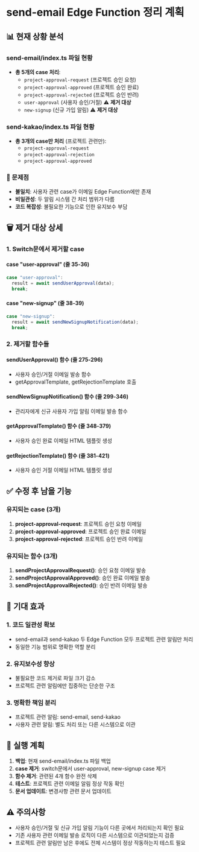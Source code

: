 # send-email Edge Function 정리 계획

## 📊 현재 상황 분석

### send-email/index.ts 파일 현황
- **총 5개의 case 처리**:
  - `project-approval-request` (프로젝트 승인 요청)
  - `project-approval-approved` (프로젝트 승인 완료)
  - `project-approval-rejected` (프로젝트 승인 반려)
  - `user-approval` (사용자 승인/거절) ⚠️ **제거 대상**
  - `new-signup` (신규 가입 알림) ⚠️ **제거 대상**

### send-kakao/index.ts 파일 현황
- **총 3개의 case만 처리** (프로젝트 관련만):
  - `project-approval-request`
  - `project-approval-rejection`
  - `project-approval-approved`

### 🚨 문제점
- **불일치**: 사용자 관련 case가 이메일 Edge Function에만 존재
- **비일관성**: 두 알림 시스템 간 처리 범위가 다름
- **코드 복잡성**: 불필요한 기능으로 인한 유지보수 부담

## 🗑️ 제거 대상 상세

### 1. Switch문에서 제거할 case

#### case "user-approval" (줄 35-36)
```typescript
case "user-approval":
  result = await sendUserApproval(data);
  break;
```

#### case "new-signup" (줄 38-39)
```typescript
case "new-signup":
  result = await sendNewSignupNotification(data);
  break;
```

### 2. 제거할 함수들

#### sendUserApproval() 함수 (줄 275-296)
- 사용자 승인/거절 이메일 발송 함수
- getApprovalTemplate, getRejectionTemplate 호출

#### sendNewSignupNotification() 함수 (줄 299-346)
- 관리자에게 신규 사용자 가입 알림 이메일 발송 함수

#### getApprovalTemplate() 함수 (줄 348-379)
- 사용자 승인 완료 이메일 HTML 템플릿 생성

#### getRejectionTemplate() 함수 (줄 381-421)
- 사용자 승인 거절 이메일 HTML 템플릿 생성

## ✅ 수정 후 남을 기능

### 유지되는 case (3개)
1. **project-approval-request**: 프로젝트 승인 요청 이메일
2. **project-approval-approved**: 프로젝트 승인 완료 이메일
3. **project-approval-rejected**: 프로젝트 승인 반려 이메일

### 유지되는 함수 (3개)
1. **sendProjectApprovalRequest()**: 승인 요청 이메일 발송
2. **sendProjectApprovalApproved()**: 승인 완료 이메일 발송
3. **sendProjectApprovalRejected()**: 승인 반려 이메일 발송

## 🎯 기대 효과

### 1. 코드 일관성 확보
- send-email과 send-kakao 두 Edge Function 모두 프로젝트 관련 알림만 처리
- 동일한 기능 범위로 명확한 역할 분리

### 2. 유지보수성 향상
- 불필요한 코드 제거로 파일 크기 감소
- 프로젝트 관련 알림에만 집중하는 단순한 구조

### 3. 명확한 책임 분리
- 프로젝트 관련 알림: send-email, send-kakao
- 사용자 관련 알림: 별도 처리 또는 다른 시스템으로 이관

## 📝 실행 계획

1. **백업**: 현재 send-email/index.ts 파일 백업
2. **case 제거**: switch문에서 user-approval, new-signup case 제거
3. **함수 제거**: 관련된 4개 함수 완전 삭제
4. **테스트**: 프로젝트 관련 이메일 알림 정상 작동 확인
5. **문서 업데이트**: 변경사항 관련 문서 업데이트

## ⚠️ 주의사항

- 사용자 승인/거절 및 신규 가입 알림 기능이 다른 곳에서 처리되는지 확인 필요
- 기존 사용자 관련 이메일 발송 로직이 다른 시스템으로 이관되었는지 검증
- 프로젝트 관련 알림만 남은 후에도 전체 시스템이 정상 작동하는지 테스트 필요